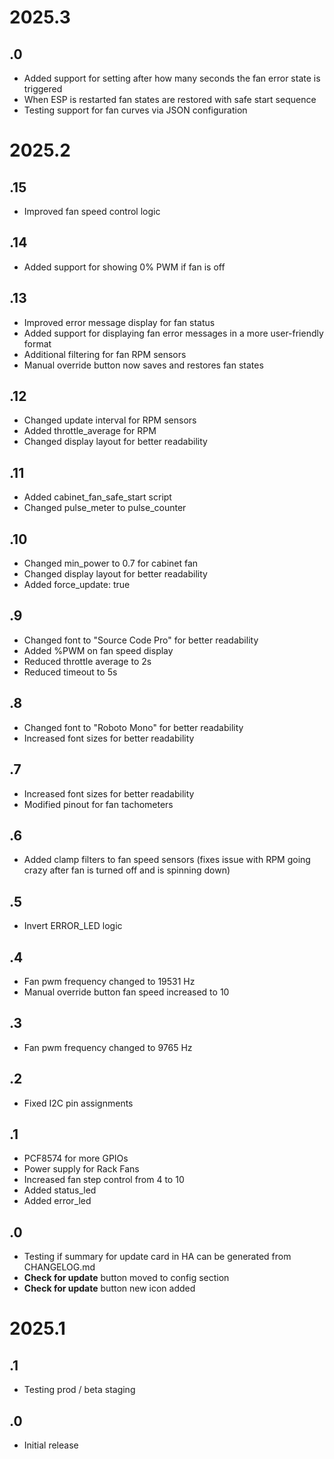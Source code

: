 # 2025.3
## .0
- Added support for setting after how many seconds the fan error state is triggered
- When ESP is restarted fan states are restored with safe start sequence
- Testing support for fan curves via JSON configuration
# 2025.2
## .15
- Improved fan speed control logic
## .14
- Added support for showing 0% PWM if fan is off
## .13
- Improved error message display for fan status
- Added support for displaying fan error messages in a more user-friendly format
- Additional filtering for fan RPM sensors
- Manual override button now saves and restores fan states
## .12
- Changed update interval for RPM sensors
- Added throttle_average for RPM
- Changed display layout for better readability
## .11
- Added cabinet_fan_safe_start script
- Changed pulse_meter to pulse_counter
## .10
- Changed min_power to 0.7 for cabinet fan
- Changed display layout for better readability
- Added force_update: true
## .9
- Changed font to "Source Code Pro" for better readability
- Added %PWM on fan speed display
- Reduced throttle average to 2s
- Reduced timeout to 5s
## .8
- Changed font to "Roboto Mono" for better readability
- Increased font sizes for better readability
## .7
- Increased font sizes for better readability
- Modified pinout for fan tachometers
## .6
- Added clamp filters to fan speed sensors (fixes issue with RPM going crazy after fan is turned off and is spinning down)
## .5
- Invert ERROR_LED logic
## .4
- Fan pwm frequency changed to 19531 Hz
- Manual override button fan speed increased to 10
## .3
- Fan pwm frequency changed to 9765 Hz
## .2
- Fixed I2C pin assignments
## .1
- PCF8574 for more GPIOs
- Power supply for Rack Fans
- Increased fan step control from 4 to 10
- Added status_led
- Added error_led
## .0
- Testing if summary for update card in HA can be generated from CHANGELOG.md
- **Check for update** button moved to config section
- **Check for update** button new icon added
# 2025.1
## .1
- Testing prod / beta staging
## .0
- Initial release

